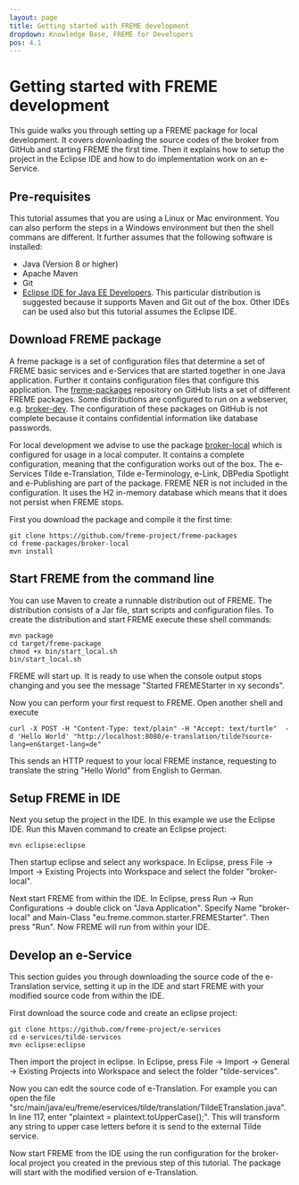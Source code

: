 ```yaml
---
layout: page
title: Getting started with FREME development
dropdown: Knowledge Base, FREME for Developers
pos: 4.1
---
```

# Getting started with FREME development

This guide walks you through setting up a FREME package for local development. It covers downloading the source codes of the broker from GitHub and starting FREME the first time. Then it explains how to setup the project in the Eclipse IDE and how to do implementation work on an e-Service.

## Pre-requisites

This tutorial assumes that you are using a Linux or Mac environment. You can also perform the steps in a Windows environment but then the shell commans are different. It further assumes that the following software is installed:

* Java (Version 8 or higher)
* Apache Maven
* Git
* [Eclipse IDE for Java EE Developers](https://www.eclipse.org/downloads/). This particular distribution is suggested because it supports Maven and Git out of the box. Other IDEs can be used also but this tutorial assumes the Eclipse IDE.

## Download FREME package

A freme package is a set of configuration files that determine a set of FREME basic services and e-Services that are started together in one Java application. Further it contains configuration files that configure this application. The [freme-packages](https://github.com/freme-project/freme-packages) repository on GitHub lists a set of different FREME packages. Some distributions are configured to run on a webserver, e.g. [broker-dev](https://github.com/freme-project/freme-packages/tree/master/broker-dev). The configuration of these packages on GitHub is not complete because it contains confidential information like database passwords. 

For local development we advise to use the package [broker-local](https://github.com/freme-project/freme-packages/tree/master/broker-local) which is configured for usage in a local computer. It contains a complete configuration, meaning that the configuration works out of the box. The e-Services Tilde e-Translation, Tilde e-Terminology, e-Link, DBPedia Spotlight and e-Publishing are part of the package. FREME NER is not included in the configuration. It uses the H2 in-memory database which means that it does not persist when FREME stops.

First you download the package and compile it the first time:

```
git clone https://github.com/freme-project/freme-packages
cd freme-packages/broker-local
mvn install 
```

## Start FREME from the command line

You can use Maven to create a runnable distribution out of FREME. The distribution consists of a Jar file, start scripts and configuration files. To create the distribution and start FREME execute these shell commands:

```
mvn package
cd target/freme-package
chmod +x bin/start_local.sh
bin/start_local.sh
```

FREME will start up. It is ready to use when the console output stops changing and you see the message "Started FREMEStarter in xy seconds".

Now you can perform your first request to FREME. Open another shell and execute

```
curl -X POST -H "Content-Type: text/plain" -H "Accept: text/turtle"  -d 'Hello World' "http://localhost:8080/e-translation/tilde?source-lang=en&target-lang=de"
```

This sends an HTTP request to your local FREME instance, requesting to translate the string "Hello World" from English to German. 

## Setup FREME in IDE

Next you setup the project in the IDE. In this example we use the Eclipse IDE. Run this Maven command to create an Eclipse project:

```
mvn eclipse:eclipse
```

Then startup eclipse and select any workspace. In Eclipse, press File -> Import -> Existing Projects into Workspace and select the folder "broker-local".

Next start FREME from within the IDE. In Eclipse, press Run -> Run Configurations -> double click on "Java Application". Specify Name "broker-local" and Main-Class "eu.freme.common.starter.FREMEStarter". Then press "Run". Now FREME will run from within your IDE.

## Develop an e-Service

This section guides you through downloading the source code of the e-Translation service, setting it up in the IDE and start FREME with your modified source code from within the IDE.

First download the source code and create an eclipse project:

```
git clone https://github.com/freme-project/e-services
cd e-services/tilde-services
mvn eclipse:eclipse
```

Then import the project in eclipse. In Eclipse, press File -> Import -> General -> Existing Projects into Workspace and select the folder "tilde-services".

Now you can edit the source code of e-Translation. For example you can open the file "src/main/java/eu/freme/eservices/tilde/translation/TildeETranslation.java". In line 117, enter "plaintext = plaintext.toUpperCase();". This will transform any string to upper case letters before it is send to the external Tilde service.

Now start FREME from the IDE using the run configuration for the broker-local project you created in the previous step of this tutorial. The package will start with the modified version of e-Translation.





